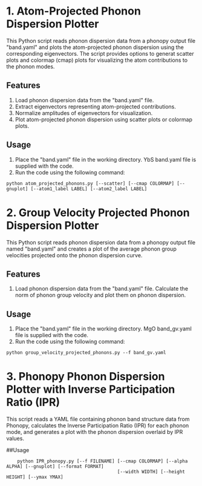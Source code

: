 # 1. Atom-Projected Phonon Dispersion Plotter

This Python script reads phonon dispersion data from a phonopy output file "band.yaml" and plots the atom-projected phonon dispersion using the corresponding eigenvectors. The script provides options to generat scatter plots and colormap (cmap) plots for visualizing the atom contributions to the phonon modes.

## Features
1. Load phonon dispersion data from the "band.yaml" file.
2. Extract eigenvectors representing atom-projected contributions.
3. Normalize amplitudes of eigenvectors for visualization.
4. Plot atom-projected phonon dispersion using scatter plots or colormap plots.

## Usage
1. Place the "band.yaml" file in the working directory. YbS band.yaml file is supplied with the code.
2. Run the code using the following command:

```shell
python atom_projected_phonons.py [--scatter] [--cmap COLORMAP] [--gnuplot] [--atom1_label LABEL] [--atom2_label LABEL]
```

# 2.  Group Velocity Projected Phonon Dispersion Plotter

This Python script reads phonon dispersion data from a phonopy output file named "band.yaml" and creates a plot of the average phonon group velocities projected onto the phonon dispersion curve. 

## Features
1. Load phonon dispersion data from the "band.yaml" file. Calculate the norm of phonon group velocity and plot them on phonon dispersion.

## Usage
1. Place the "band.yaml" file in the working directory. MgO band_gv.yaml file is supplied with the code.
2. Run the code using the following command:

```shell
python group_velocity_projected_phonons.py --f band_gv.yaml
```

# 3. Phonopy Phonon Dispersion Plotter with Inverse Participation Ratio (IPR)

This script reads a YAML file containing phonon band structure data from Phonopy, calculates the Inverse Participation Ratio (IPR) for each phonon mode, and generates a plot with the phonon dispersion overlaid by IPR values.

##Usage
```shell
    python IPR_phonopy.py [--f FILENAME] [--cmap COLORMAP] [--alpha ALPHA] [--gnuplot] [--format FORMAT]
                                         [--width WIDTH] [--height HEIGHT] [--ymax YMAX]
```
